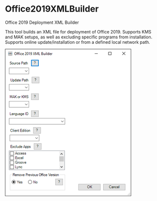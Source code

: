 # Office2019XMLBuilder
Office 2019 Deployment XML Builder

This tool builds an XML file for deployment of Office 2019.
Supports KMS and MAK setups, as well as excluding specific programs from installation.
Supports online update/installation or from a defined local network path.

![alt text](https://github.com/Degrader/Office2019XMLBuilder/blob/master/Office%202019%20XML%20Builder.png)
